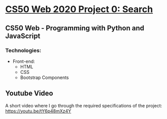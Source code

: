 # [CS50 Web 2020 Project 0: Search](https://cs50.harvard.edu/web/2020/projects/0/search/)

## CS50 Web - Programming with Python and JavaScript

### Technologies:

* Front-end:
  * HTML
  * CSS
  * Bootstrap Components

## Youtube Video
A short video where I go through the required specifications of the project: https://youtu.be/tY6p48mXz4Y

